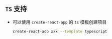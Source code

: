 ## `TS` 支持

- 可以使用 `create-react-app` 的 `ts` 模板创建项目

  ~~~bash
  create-react-aoo xxx --template typescript
  ~~~